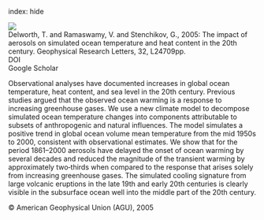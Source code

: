 index: hide

<div class="Citation">
    <div class="Citation-thumb CitationThumb-linked"  data-href="https://doi.org/10.1029/2005gl024457">
      <img src="https://static.claimspace.cloud/climate-study-static/refs/thumbs/10/Delworth_et_al_2005-thumb.png" />
    </div>

  <div class="Citation-body">
    <div class="Citation-text">Delworth, T. and Ramaswamy, V. and Stenchikov, G., 2005: The impact of aerosols on simulated ocean temperature and heat content in the 20th century. <span class="Article-journal">Geophysical Research Letters, </span><span class="Article-volume">32, </span>L24709pp.</div>
    <div class="Citation-links">
      <div class="CitationLink" data-href="https://doi.org/10.1029/2005gl024457">
        <div class="CitationLink-icon CitationLink-Doi"></div>
        <div class="CitationLink-text">DOI</div>
      </div>
      <div class="CitationLink" data-href="https://scholar.google.com/scholar?q=10.1029/2005gl024457">
        <div class="CitationLink-icon CitationLink-Scholar"></div>
        <div class="CitationLink-text">Google Scholar</div>
      </div>
    </div>
  </div>
</div>

Observational analyses have documented increases in global ocean temperature, heat content, and sea level in the 20th century. Previous studies argued that the observed ocean warming is a response to increasing greenhouse gases. We use a new climate model to decompose simulated ocean temperature changes into components attributable to subsets of anthropogenic and natural influences. The model simulates a positive trend in global ocean volume mean temperature from the mid 1950s to 2000, consistent with observational estimates. We show that for the period 1861–2000 aerosols have delayed the onset of ocean warming by several decades and reduced the magnitude of the transient warming by approximately two‐thirds when compared to the response that arises solely from increasing greenhouse gases. The simulated cooling signature from large volcanic eruptions in the late 19th and early 20th centuries is clearly visible in the subsurface ocean well into the middle part of the 20th century.

<div class="Citation-copy">
&copy; American Geophysical Union (AGU), 2005
</div>